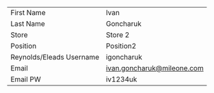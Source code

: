 |  |  |
| ---- | ---- |
| First Name | Ivan |
| Last Name | Goncharuk |
| Store | Store 2 |
| Position | Position2 |
| Reynolds/Eleads Username | igoncharuk |
| Email | ivan.goncharuk@mileone.com |
| Email PW | iv1234uk |